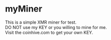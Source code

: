 # myMiner
This is a simple XMR miner for test.<br />
DO NOT use my KEY or you willing to mine for me.<br />
Visit the coinhive.com to get your own KEY.<br />
